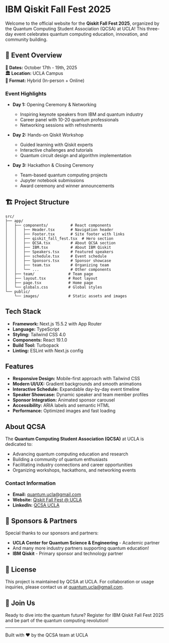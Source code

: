 # IBM Qiskit Fall Fest 2025

Welcome to the official website for the **Qiskit Fall Fest 2025**, organized by the Quantum Computing Student Association (QCSA) at UCLA! This three-day event celebrates quantum computing education, innovation, and community building.

## 🎯 Event Overview

**📅 Dates:** October 17th - 19th, 2025  
**🏛️ Location:** UCLA Campus  
**🎪 Format:** Hybrid (In-person + Online)

### Event Highlights

- **Day 1:** Opening Ceremony & Networking
  - Inspiring keynote speakers from IBM and quantum industry
  - Career panel with 10-20 quantum professionals
  - Networking sessions with refreshments

- **Day 2:** Hands-on Qiskit Workshop
  - Guided learning with Qiskit experts
  - Interactive challenges and tutorials
  - Quantum circuit design and algorithm implementation

- **Day 3:** Hackathon & Closing Ceremony
  - Team-based quantum computing projects
  - Jupyter notebook submissions
  - Award ceremony and winner announcements

## 🏗️ Project Structure

```text
src/
├── app/
│   ├── components/          # React components
│   │   ├── Header.tsx       # Navigation header
│   │   ├── Footer.tsx       # Site footer with links
│   │   ├── qiskit_fall_fest.tsx  # Hero section
│   │   ├── QCSA.tsx         # About QCSA section
│   │   ├── IBM.tsx          # About IBM Qiskit
│   │   ├── Speakers.tsx     # Featured speakers
│   │   ├── schedule.tsx     # Event schedule
│   │   ├── Sponsors.tsx     # Sponsor showcase
│   │   ├── team.tsx         # Organizing team
│   │   └── ...              # Other components
│   ├── team/               # Team page
│   ├── layout.tsx          # Root layout
│   ├── page.tsx            # Home page
│   └── globals.css         # Global styles
└── public/
    └── images/             # Static assets and images
```

## Tech Stack

- **Framework:** Next.js 15.5.2 with App Router
- **Language:** TypeScript
- **Styling:** Tailwind CSS 4.0
- **Components:** React 19.1.0
- **Build Tool:** Turbopack
- **Linting:** ESLint with Next.js config

## Features

- **Responsive Design:** Mobile-first approach with Tailwind CSS
- **Modern UI/UX:** Gradient backgrounds and smooth animations
- **Interactive Schedule:** Expandable day-by-day event timeline
- **Speaker Showcase:** Dynamic speaker and team member profiles
- **Sponsor Integration:** Animated sponsor carousel
- **Accessibility:** ARIA labels and semantic HTML
- **Performance:** Optimized images and fast loading

## About QCSA

The **Quantum Computing Student Association (QCSA)** at UCLA is dedicated to:

- Advancing quantum computing education and research
- Building a community of quantum enthusiasts
- Facilitating industry connections and career opportunities
- Organizing workshops, hackathons, and networking events

### Contact Information

- **Email:** <quantum.ucla@gmail.com>
- **Website:** [Qiskit Fall Fest @ UCLA](https://qiskit-fall-fest-ucla.vercel.app/)
- **LinkedIn:** [QCSA UCLA](https://www.linkedin.com/company/quantum-computing-student-association-ucla)

## 🤝 Sponsors & Partners

Special thanks to our sponsors and partners:

- **UCLA Center for Quantum Science & Engineering** - Academic partner
- And many more industry partners supporting quantum education!
- **IBM Qiskit** - Primary sponsor and technology partner

## 📄 License

This project is maintained by QCSA at UCLA. For collaboration or usage inquiries, please contact us at <quantum.ucla@gmail.com>.

## 🎉 Join Us

Ready to dive into the quantum future? Register for IBM Qiskit Fall Fest 2025 and be part of the quantum computing revolution!

---

Built with ❤️ by the QCSA team at UCLA
